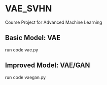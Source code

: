 # VAE_SVHN

Course Project for Advanced Machine Learning

## Basic Model: VAE

run code vae.py

## Improved Model: VAE/GAN

run code vaegan.py
